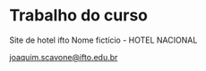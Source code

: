 # Trabalho do curso
Site de hotel ifto
Nome fictício - HOTEL NACIONAL


joaquim.scavone@ifto.edu.br
